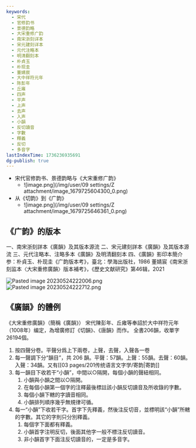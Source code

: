 ```yaml
---
keywords:
  - 宋代
  - 官修韵书
  - 景德韵略
  - 大宋重修广韵
  - 南宋浙刻详本
  - 宋元建刻详本
  - 元代注略本
  - 明清翻刻本
  - 朴貞玉
  - 朴现圭
  - 董婧宸
  - 大中祥符元年
  - 陈彭年
  - 丘雍
  - 四声
  - 平声
  - 上声
  - 去声
  - 入声
  - 小韻
  - 反切讀音
  - 字數
  - 釋義
  - 反切
  - 多音字
lastIndexTime: 1736236935691
dg-publish: true
---
```

- 宋代官修韵书、景德韵略与《大宋重修广韵》
	- ![image.png](/img/user/09 settings/Z attachment/image_1679725604300_0.png)
- 从《切韵》到《广韵》
	- ![image.png](/img/user/09 settings/Z attachment/image_1679725646361_0.png)


## 《广韵》的版本
一、南宋浙刻詳本《廣韻》及其版本源流
二、宋元建刻詳本《廣韻》及其版本源流
三、元代注略本、注略多本《廣韻》及明清翻刻本
四、《廣韻》影印本簡介
参：朴貞玉、朴现圭《广韵版本考》，臺北：學海出版社，1986
董婧宸《南宋浙刻监本〈大宋重修廣韻〉版本補考》，《歷史文献研究》第46辑，2021


![Pasted image 20230524222006.png](/img/user/09%20settings/Z%20attachment/Pasted%20image%2020230524222006.png)
![Pasted image 20230524222712.png](/img/user/09%20settings/Z%20attachment/Pasted%20image%2020230524222712.png)

## 《廣韻》的體例
《大宋重修廣韻》（簡稱《廣韻》）
宋代陳彭年、丘雍等奉詔於大中祥符元年（1008年）编定，為增廣修訂《切韻》、《唐韻》而作。
全書206韻，收單字26194個。

1. 按四聲分卷。平聲分爲上下兩卷，上聲，去聲，入聲各一卷
2. 每一聲調下分“韻目”，共 206 韻。平聲：57韻。上聲：55韻。去聲：60韻。入聲：34韻。又有[[03 pages/201传统语言文字学/寄韵\|寄韵]]
3. 每一韻目下收若干“小韻”，中間以○隔開，每個小韻的聲紐相同。
	1. 小韻與小韻之間以○隔開。
	2. 在每個小韻第一個字的注釋最後標註該小韻反切讀音及所收錄的字數。
	3. 每個小韻下轄的字讀音相同。
	4. 小韻排列順序幾乎無規律可循。
4. 每一“小韻”下收若干字。首字下先釋義，然後注反切音，並標明該“小韻”所轄的字數。其它的字則只分別釋義。
	1. 每個字下面都有釋義。
	2. 小韻首字注明反切，後面其他字一般不標注反切讀音。
	3. 非小韻首字下面注反切讀音的，一定是多音字。